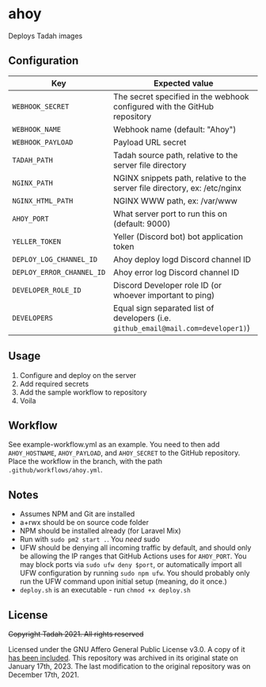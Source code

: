 # ahoy
Deploys Tadah images

## Configuration
| Key                       | Expected value                                                                                          |
| ------------------------- | ------------------------------------------------------------------------------------------------------- |
| `WEBHOOK_SECRET`          | The secret specified in the webhook configured with the GitHub repository                               |
| `WEBHOOK_NAME`            | Webhook name (default: "Ahoy")                                                                          |
| `WEBHOOK_PAYLOAD`         | Payload URL secret                                                                                      |
| `TADAH_PATH`              | Tadah source path, relative to the server file directory                                                |
| `NGINX_PATH`              | NGINX snippets path, relative to the server file directory, ex: /etc/nginx                              |
| `NGINX_HTML_PATH`         | NGINX WWW path, ex: /var/www                                                                            |
| `AHOY_PORT`               | What server port to run this on (default: 9000)                                                         |
| `YELLER_TOKEN`            | Yeller (Discord bot) bot application token                                                              |
| `DEPLOY_LOG_CHANNEL_ID`   | Ahoy deploy logd Discord channel ID                                                                     |
| `DEPLOY_ERROR_CHANNEL_ID` | Ahoy error log Discord channel ID                                                                       |
| `DEVELOPER_ROLE_ID`       | Discord Developer role ID (or whoever important to ping)                                                |
| `DEVELOPERS`              | Equal sign separated list of developers (i.e. `github_email@mail.com=developer1)`)                      |

## Usage
1. Configure and deploy on the server
2. Add required secrets
3. Add the sample workflow to repository
4. Voila

## Workflow
See example-workflow.yml as an example. You need to then add `AHOY_HOSTNAME`, `AHOY_PAYLOAD`, and `AHOY_SECRET` to the GitHub repository. Place the workflow in the branch, with the path `.github/workflows/ahoy.yml`.

## Notes
- Assumes NPM and Git are installed
- a+rwx should be on source code folder
- NPM should be installed already (for Laravel Mix)
- Run with `sudo pm2 start .`. You *need* sudo
- UFW should be denying all incoming traffic by default, and should only be allowing the IP ranges that GitHub Actions uses for `AHOY_PORT`. You may block ports via `sudo ufw deny $port`, or automatically import all UFW configuration by running `sudo npm ufw`. You should probably only run the UFW command upon initial setup (meaning, do it once.)
- `deploy.sh` is an executable - run `chmod +x deploy.sh`

## License
~~Copyright Tadah 2021. All rights reserved~~

Licensed under the GNU Affero General Public License v3.0. A copy of it [has been included](https://github.com/tadah-foss/ahoy/blob/trunk/LICENSE). This repository was archived in its original state on January 17th, 2023. The last modification to the original repository was on December 17th, 2021.
